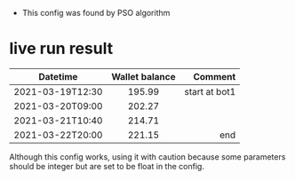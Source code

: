 * This config was found by PSO algorithm
# live run result
|    Datetime      | Wallet balance |      Comment     |
|------------------|:--------------:|-----------------:|
| 2021-03-19T12:30 |    195.99       |  start at bot1                |
| 2021-03-20T09:00 |    202.27      |                  |
| 2021-03-21T10:40 |    214.71      |                  |
| 2021-03-22T20:00 |    221.15      |    end           |

Although this config works, using it with caution because some parameters should be integer but are set to be float in the config.
